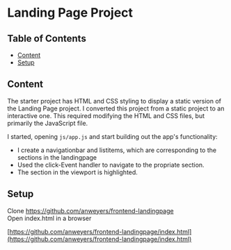 # Landing Page Project

## Table of Contents

* [Content](#content)
* [Setup](#setup)

## Content

The starter project has HTML and CSS styling to display a static version of the Landing Page project. 
I converted this project from a static project to an interactive one. This required modifying the HTML and CSS files, but primarily the JavaScript file.

I started, opening `js/app.js` and start building out the app's functionality:
- I create a navigationbar and listitems, which are corresponding to the sections in the landingpage
- Used the click-Event handler to navigate to the propriate section.
- The section in the viewport is highlighted.


## Setup
Clone https://github.com/anweyers/frontend-landingpage  
Open index.html in a browser

[https://github.com/anweyers/frontend-landingpage/index.html](https://github.com/anweyers/frontend-landingpage/index.html)
